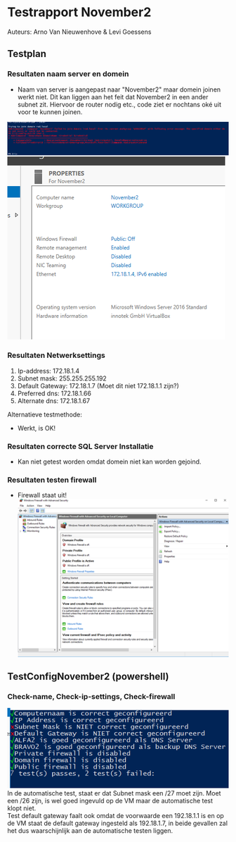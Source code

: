 # **Testrapport November2**

Auteurs: Arno Van Nieuwenhove & Levi Goessens

## Testplan

### Resultaten naam server en domein

- Naam van server is aangepast naar "November2" maar domein joinen werkt niet. Dit kan liggen aan het feit dat November2 in een ander subnet zit. Hiervoor de router nodig etc., code ziet er nochtans oké uit voor te kunnen joinen.  

![FoutenDomain](images/domain.PNG)    
![FoutenDomain](images/domain1.png)  

### Resultaten Netwerksettings
1. Ip-address: 172.18.1.4  
2. Subnet mask: 255.255.255.192 
3. Default Gateway: 172.18.1.7 (Moet dit niet 172.18.1.1 zijn?)
4. Preferred dns: 172.18.1.66
5. Alternate dns: 172.18.1.67 
  
Alternatieve testmethode:  

- Werkt, is OK!   
  
### Resultaten correcte SQL Server Installatie

- Kan niet getest worden omdat domein niet kan worden gejoind.
  
### Resultaten testen firewall

- Firewall staat uit!  
![Firewall](images/firewall.PNG)  

## TestConfigNovember2 (powershell)
### Check-name, Check-ip-settings, Check-firewall

![AutomatedTests](images/testen.PNG)  
In de automatische test, staat er dat Subnet mask een /27 moet zijn.
Moet een /26 zijn, is wel goed ingevuld op de VM maar de automatische test klopt niet.  
Test default gateway faalt ook omdat de voorwaarde een 192.18.1.1 is en op de VM staat de default gateway ingesteld als 192.18.1.7, in beide gevallen zal het dus waarschijnlijk aan de automatische testen liggen.
